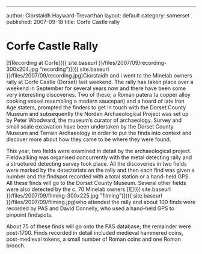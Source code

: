 ---
author: Ciorstaidh Hayward-Trevarthan
layout: default
category: somerset
published: 2007-09-18
title: Corfe Castle rally

Corfe Castle Rally
==================

[![Recording at Corfe]({{ site.baseurl }}/files/2007/09/recording-300x204.jpg "recording")]({{ site.baseurl }}/files/2007/09/recording.jpg)Ciorstaidh and i went to the Minelab owners rally at Corfe Castle (Dorset) last weekend. The rally has taken place over a weekend in September for several years now and there have been some very interesting discoveries. Two of these, a Roman patera (a copper alloy cooking vessel resembling a modern saucepan) and a hoard of late Iron Age staters, prompted the finders to get in touch with the Dorset County Museum and subsequently the Norden Archaeological Project was set up by Peter Woodward, the museum’s curator of archaeology. Survey and small scale excavation have been undertaken by the Dorset County Museum and Terrain Archaeology in order to put the finds into context and discover more about how they came to be where they were found.

This year, two fields were examined in detail by the archaeological project. Fieldwalking was organised concurrently with the metal detecting rally and a structured detecting survey took place. All the discoveries in two fields were marked by the detectorists on the rally and then each find was given a number and the findspot recorded with a total station or a hand-held GPS. All these finds will go to the Dorset County Museum. Several other fields were also detected by the c. 70 Minelab owners [](http://finds.org.uk/counties/npayne/wp-content/blogs.dir/9/files//2007/09/filming.jpg "filming.jpg")[![]({{ site.baseurl }}/files/2007/09/filming-300x225.jpg "filming")]({{ site.baseurl }}/files/2007/09/filming.jpg)who attended the rally and about 100 finds were recorded by PAS and David Connelly, who used a hand-held GPS to pinpoint findspots.

About 75 of these finds will go onto the PAS database; the remainder were post-1700. Finds recorded in detail included medieval hammered coins, post-medieval tokens, a small number of Roman coins and one Roman brooch.